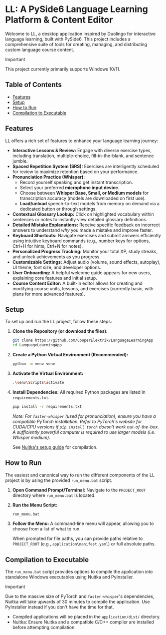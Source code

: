 # LL: A PySide6 Language Learning Platform & Content Editor

Welcome to LL, a desktop application inspired by Duolingo for interactive language learning, built with PySide6. This project includes a comprehensive suite of tools for creating, managing, and distributing custom language course content.

>[!IMPORTANT]
>This project currently primarily supports Windows 10/11.

## Table of Contents

- [Features](#features)
- [Setup](#setup)
- [How to Run](#how-to-run)
- [Compilation to Executable](#compilation-to-executable)

## Features

LL offers a rich set of features to enhance your language learning journey:

*   **Interactive Lessons & Review:** Engage with diverse exercise types, including translation, multiple-choice, fill-in-the-blank, and sentence jumble.
*   **Spaced Repetition System (SRS):** Exercises are intelligently scheduled for review to maximize retention based on your performance.
*   **Pronunciation Practice (Whisper):**
    *   Record yourself speaking and get instant transcription.
    *   Select your preferred **microphone input device**.
    *   Choose between **Whisper Base, Small, or Medium models** for transcription accuracy (models are downloaded on first use).
    *   **Load/unload** speech-to-text models from memory on demand via a dedicated button or through settings.
*   **Contextual Glossary Lookup:** Click on highlighted vocabulary within sentences or notes to instantly view detailed glossary definitions.
*   **Detailed Mistake Explanations:** Receive specific feedback on incorrect answers to understand *why* you made a mistake and improve faster.
*   **Keyboard Shortcuts:** Navigate exercises and submit answers efficiently using intuitive keyboard commands (e.g., number keys for options, Ctrl+H for hints, Ctrl+N for notes).
*   **Personalized Progress Tracking:** Monitor your total XP, study streaks, and unlock achievements as you progress.
*   **Customizable Settings:** Adjust audio (volume, sound effects, autoplay), UI theme, font size, and developer options.
*   **User Onboarding:** A helpful welcome guide appears for new users, explaining core features and initial setup.
*   **Course Content Editor:** A built-in editor allows for creating and modifying course units, lessons, and exercises (currently basic, with plans for more advanced features).

## Setup

To set up and run the LL project, follow these steps:

1.  **Clone the Repository (or download the files):**
    ```bash
    git clone https://github.com/CooperElektrik/LanguageLearningApp
    cd LanguageLearningApp
    ```

2.  **Create a Python Virtual Environment (Recommended):**
    ```bash
    python -m venv venv
    ```

3.  **Activate the Virtual Environment:**
    ```bash
    .\venv\Scripts\activate
    ```

4.  **Install Dependencies:**
    All required Python packages are listed in `requirements.txt`.
    ```bash
    pip install -r requirements.txt
    ```
    *Note: For `faster-whisper` (used for pronunciation), ensure you have a compatible PyTorch installation. Refer to PyTorch's website for CUDA/CPU versions if `pip install torch` doesn't work out-of-the-box. A sufficiently powerful computer is required to use larger models (i.e. Whisper medium).*

    See [Nuitka's setup guide](https://nuitka.net/user-documentation/tutorial-setup-and-build.html) for compilation.

## How to Run

The easiest and canonical way to run the different components of the LL project is by using the provided `run_menu.bat` script.

1.  **Open Command Prompt/Terminal:** Navigate to the `PROJECT_ROOT` directory where `run_menu.bat` is located.
2.  **Run the Menu Script:**
    ```bash
    run_menu.bat
    ```
3.  **Follow the Menu:** A command-line menu will appear, allowing you to choose from a list of what to run.

    When prompted for file paths, you can provide paths relative to `PROJECT_ROOT` (e.g., `application\manifest.yaml`) or full absolute paths.

## Compilation to Executable

The `run_menu.bat` script provides options to compile the application into standalone Windows executables using Nuitka and PyInstaller.

>[!IMPORTANT]
>Due to the massive size of PyTorch and `faster-whisper`'s dependencies, Nuitka will take upwards of 30 minutes to compile the application. Use PyInstaller instead if you don't have the time for that.

-   Compiled applications will be placed in the `application/dist/` directory.
-   Nuitka: Ensure Nuitka and a compatible C/C++ compiler are installed before attempting compilation.